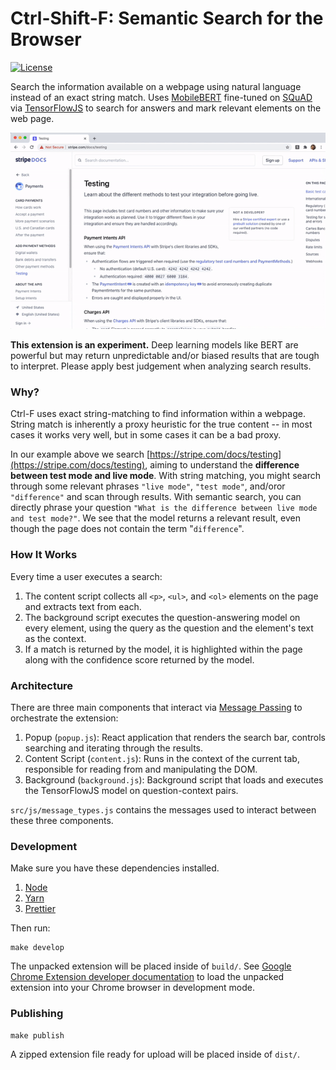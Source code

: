 # Ctrl-Shift-F: Semantic Search for the Browser

[![License](https://img.shields.io/badge/License-Apache%202.0-blue.svg)](https://opensource.org/licenses/Apache-2.0)

Search the information available on a webpage using
natural language instead of an exact string match. Uses
[MobileBERT](https://arxiv.org/abs/2004.02984)
fine-tuned on
[SQuAD](https://rajpurkar.github.io/SQuAD-explorer/)
via [TensorFlowJS](https://www.tensorflow.org/js) to
search for answers and mark relevant elements on the web page.

![Ctrl-Shift-F Demo](./demo.gif)

**This extension is an experiment.** Deep learning models like BERT are powerful
but may return unpredictable and/or biased results that are tough to interpret.
Please apply best judgement when analyzing search results.

### Why?

Ctrl-F uses exact string-matching to find information within a webpage. String
match is inherently a proxy heuristic for the true content -- in most cases it
works very well, but in some cases it can be a bad proxy.

In our example above we search
[https://stripe.com/docs/testing](https://stripe.com/docs/testing), aiming to
understand the **difference between test mode and live mode**. With string
matching, you might search through some relevant phrases `"live mode"`, `"test
mode"`, and/oror `"difference"` and scan through results. With semantic search, you
can directly phrase your question `"What is the difference between live mode
and test mode?"`. We see that the model returns a relevant result, even though
the page does not contain the term "`difference`".

### How It Works

Every time a user executes a search:

1. The content script collects all `<p>`, `<ul>`, and `<ol>` elements on the
   page and extracts text from each.
2. The background script executes the question-answering model on every
   element, using the query as the question and the element's text as the context.
3. If a match is returned by the model, it is highlighted within the page along
   with the confidence score returned by the model.

### Architecture

There are three main components that interact via [Message
Passing](https://developer.chrome.com/extensions/messaging) to orchestrate the
extension:

1. Popup (`popup.js`): React application that renders the search bar, controls
   searching and iterating through the results.
2. Content Script (`content.js`): Runs in the context of the current tab,
   responsible for reading from and manipulating the DOM.
3. Background (`background.js`): Background script that loads and executes the
   TensorFlowJS model on question-context pairs.

`src/js/message_types.js` contains the messages used to interact between these
three components.

### Development

Make sure you have these dependencies installed.

1) [Node](https://nodejs.org/en/download/)
2) [Yarn](https://classic.yarnpkg.com/en/docs/install)
3) [Prettier](https://prettier.io/docs/en/install.html)

Then run:

```
make develop
```

The unpacked extension will be placed inside of `build/`. See [Google Chrome
Extension developer
documentation](https://developer.chrome.com/extensions/getstarted) to load the
unpacked extension into your Chrome browser in development mode.

### Publishing

```
make publish
```

A zipped extension file ready for upload will be placed inside of `dist/`.
